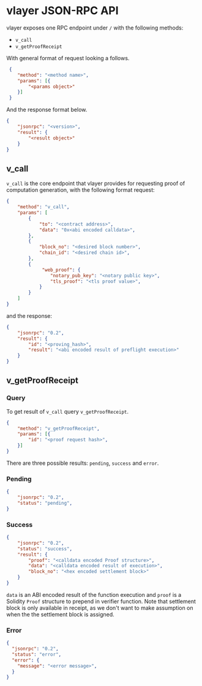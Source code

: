 # vlayer JSON-RPC API

vlayer exposes one RPC endpoint under `/` with the following methods:
- `v_call`
- `v_getProofReceipt`

With general format of request looking a follows.

```json
 {
    "method": "<method name>",
    "params": [{
        "<params object>"
    }]
 }
```

And the response format below.

```json
{
    "jsonrpc": "<version>",
    "result": {
        "<result object>"
    }
}
```


## v_call
`v_call` is the core endpoint that vlayer provides for requesting proof of computation generation, with the following format request:

```json
{
    "method": "v_call",
    "params": [
        {   
            "to": "<contract address>",
            "data": "0x<abi encoded calldata>",
        },
        {
            "block_no": "<desired block number>",
            "chain_id": "<desired chain id>",
        },
        {
             "web_proof": {
                "notary_pub_key": "<notary public key>",
                "tls_proof": "<tls proof value>",
            }
        }
    ]
}
```

and the response:

```json
{
    "jsonrpc": "0.2",
    "result": {
        "id": "<proving_hash>",
        "result": "<abi encoded result of preflight execution>"
    }
}
```

## v_getProofReceipt

### Query
To get result of `v_call` query `v_getProofReceipt`. 

```json
{
    "method": "v_getProofReceipt",
    "params": [{   
        "id": "<proof request hash>",
    }]
}
```

There are three possible results: `pending`, `success` and `error`.

### Pending

```json
{
    "jsonrpc": "0.2",
    "status": "pending",
}
```

### Success

```json
{
    "jsonrpc": "0.2",
    "status": "success",
    "result": {        
        "proof": "<calldata encoded Proof structure>",
        "data": "<calldata encoded result of execution>",
        "block_no": "<hex encoded settlement block>"
    }
}
```

`data` is an ABI encoded result of the function execution and `proof` is a Solidity `Proof` structure to prepend in verifier function. Note that settlement block is only available in receipt, as we don't want to make assumption on when the the settlement block is assigned.

### Error

```json
{
  "jsonrpc": "0.2",
  "status": "error",
  "error": {
    "message": "<error message>",
  }
}
```
